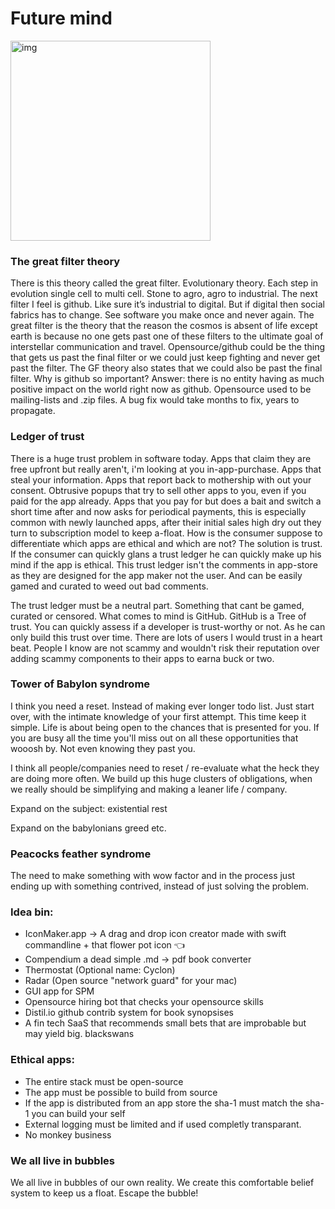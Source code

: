 # Future mind

<img width="320" alt="img" src="https://rawgit.com/stylekit/img/master/gitsync_logo_120_dev-01.svg">

### The great filter theory

There is this theory called the great filter. Evolutionary theory. Each step in evolution single cell to multi cell. Stone to agro, agro to industrial. The next filter I feel is github. Like sure it’s industrial to digital. But if digital then social fabrics has to change. See software you make once and never again. The great filter is the theory that the reason the cosmos is absent of life except earth is because no one gets past one of these filters to the ultimate goal of interstellar communication and travel. Opensource/github could be the thing that gets us past the final filter or we could just keep fighting and never get past the filter. The GF theory also states that we could also be past the final filter. Why is github so important? Answer: there is no entity having as much positive impact on the world right now as github. Opensource used to be mailing-lists and .zip files. A bug fix would take months to fix, years to propagate.


### Ledger of trust

There is a huge trust problem in software today. Apps that claim they are free upfront but really aren't, i'm looking at you in-app-purchase. Apps that steal your information. Apps that report back to mothership with out your consent. Obtrusive popups that try to sell other apps to you, even if you paid for the app already. Apps that you pay for but does a bait and switch a short time after and now asks for periodical payments, this is especially common with newly launched apps, after their initial sales high dry out they turn to subscription model to keep a-float. How is the consumer suppose to differentiate which apps are ethical and which are not? The solution is trust. If the consumer can quickly glans a trust ledger he can quickly make up his mind if the app is ethical. This trust ledger isn't the comments in app-store as they are designed for the app maker not the user. And can be easily gamed and curated to weed out bad comments.

The trust ledger must be a neutral part. Something that cant be gamed, curated or censored. What comes to mind is GitHub. GitHub is a Tree of trust. You can quickly assess if a developer is trust-worthy or not. As he can only build this trust over time. There are lots of users I would trust in a heart beat. People I know are not scammy and wouldn't risk their reputation over adding scammy components to their apps to earna  buck or two.


### Tower of Babylon syndrome

I think you need a reset. Instead of making ever longer todo list. Just start over, with the intimate knowledge of your first attempt. This time keep it simple. Life is about being open to the chances that is presented for you. If you are busy all the time you'll miss out on all these opportunities that wooosh by. Not even knowing they past you.

I think all people/companies need to reset / re-evaluate what the heck they are doing more often. We build up this huge clusters of obligations, when we really should be simplifying and making a leaner life / company.

Expand on the subject: existential rest

Expand on the babylonians greed etc.


### Peacocks feather syndrome
The need to make something with wow factor and in the process just ending up with something contrived, instead of just solving the problem.

### Idea bin:
- IconMaker.app -> A drag and drop icon creator made with swift commandline + that flower pot icon 👈
- Compendium a dead simple .md -> pdf book converter
- Thermostat (Optional name: Cyclon)
- Radar (Open source "network guard" for your mac)
- GUI app for SPM
- Opensource hiring bot that checks your opensource skills
- Distil.io github contrib system for book synopsises
- A fin tech SaaS that recommends small bets that are improbable but may yield big. blackswans

### Ethical apps:
- The entire stack must be open-source
- The app must be possible to build from source
- If the app is distributed from an app store the sha-1 must match the sha-1 you can build your self
- External logging must be limited and if used completly transparant.
- No monkey business

### We all live in bubbles
We all live in bubbles of our own reality. We create this comfortable belief system to keep us a float. Escape the bubble!
